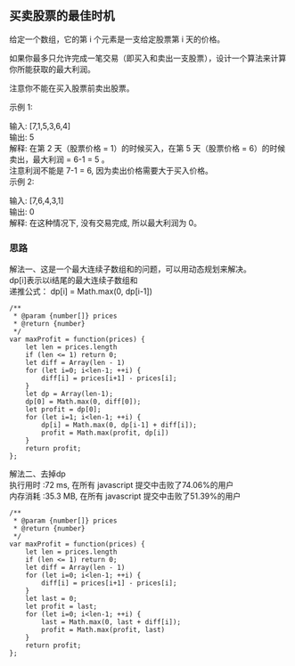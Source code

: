## 买卖股票的最佳时机

给定一个数组，它的第 i 个元素是一支给定股票第 i 天的价格。  

如果你最多只允许完成一笔交易（即买入和卖出一支股票），设计一个算法来计算你所能获取的最大利润。  

注意你不能在买入股票前卖出股票。  

示例 1:  

输入: [7,1,5,3,6,4]  
输出: 5  
解释: 在第 2 天（股票价格 = 1）的时候买入，在第 5 天（股票价格 = 6）的时候卖出，最大利润 = 6-1 = 5 。  
     注意利润不能是 7-1 = 6, 因为卖出价格需要大于买入价格。  
示例 2:  

输入: [7,6,4,3,1]  
输出: 0  
解释: 在这种情况下, 没有交易完成, 所以最大利润为 0。  

### 思路
解法一、这是一个最大连续子数组和的问题，可以用动态规划来解决。  
dp[i]表示以i结尾的最大连续子数组和  
递推公式： dp[i] = Math.max(0, dp[i-1])  
```
/**
 * @param {number[]} prices
 * @return {number}
 */
var maxProfit = function(prices) {
    let len = prices.length
    if (len <= 1) return 0;
    let diff = Array(len - 1)
    for (let i=0; i<len-1; ++i) {
        diff[i] = prices[i+1] - prices[i];
    }
    let dp = Array(len-1);
    dp[0] = Math.max(0, diff[0]);
    let profit = dp[0];
    for (let i=1; i<len-1; ++i) {
        dp[i] = Math.max(0, dp[i-1] + diff[i]);
        profit = Math.max(profit, dp[i])
    }
    return profit;
};
```

解法二、去掉dp  
执行用时 :72 ms, 在所有 javascript 提交中击败了74.06%的用户  
内存消耗 :35.3 MB, 在所有 javascript 提交中击败了51.39%的用户  
```
/**
 * @param {number[]} prices
 * @return {number}
 */
var maxProfit = function(prices) {
    let len = prices.length
    if (len <= 1) return 0;
    let diff = Array(len - 1)
    for (let i=0; i<len-1; ++i) {
        diff[i] = prices[i+1] - prices[i];
    }
    let last = 0;
    let profit = last;
    for (let i=0; i<len-1; ++i) {
        last = Math.max(0, last + diff[i]);
        profit = Math.max(profit, last)
    }
    return profit;
};
```
